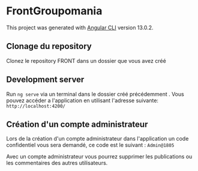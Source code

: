 # FrontGroupomania

This project was generated with [Angular CLI](https://github.com/angular/angular-cli) version 13.0.2.

## Clonage du repository

Clonez le repository FRONT dans un dossier que vous avez créé

## Development server

Run `ng serve` via un terminal dans le dossier créé précédemment . Vous pouvez accéder a l'application en utilisant l'adresse suivante: `http://localhost:4200/`

## Création d'un compte administrateur

Lors de la création d'un compte administrateur dans l'application un code confidentiel vous sera demandé, ce code est le suivant : `Admin@1805`

Avec un compte administrateur vous pourrez supprimer les publications ou les commentaires des autres utilisateurs.


